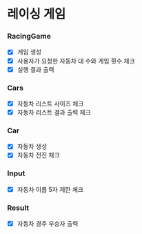 # 레이싱 게임

### RacingGame

- [x] 게임 생성
- [x] 사용자가 요청한 자동차 대 수와 게임 횟수 체크
- [x] 실행 결과 출력

### Cars

- [x] 자동차 리스트 사이즈 체크
- [x] 자동차 리스트 결과 출력 체크

### Car

- [x] 자동차 생성
- [x] 자동차 전진 체크

### Input

- [x] 자동차 이름 5자 제한 체크

### Result

- [x] 자동차 경주 우승자 출력 